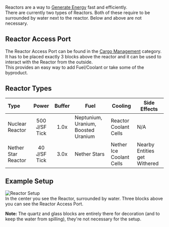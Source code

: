 Reactors are a way to [Generate Energy](https://github.com/Slimefun/Slimefun4/wiki/Electric-Machines) fast and efficiently.  
There are currently two types of Reactors. Both of these require to be surrounded by water next to the reactor. Below and above are not necessary.  

## Reactor Access Port
The Reactor Access Port can be found in the [Cargo Management](https://github.com/Slimefun/Slimefun4/wiki/Cargo-Management) category.  
It has to be placed exactly 3 blocks above the reactor and it can be used to interact with the Reactor from the outside.  
This provides an easy way to add Fuel/Coolant or take some of the byproduct.

## Reactor Types
| Type                | Power   | Buffer | Fuel                                | Cooling                  | Side Effects                 |
| :------------------ | :-----: | :----: | ----------------------------------- | ------------------------ | ---------------------------- |
| Nuclear Reactor     | 500 J/SF Tick |  1.0x  | Neptunium, Uranium, Boosted Uranium | Reactor Coolant Cells    | N/A                          |
| Nether Star Reactor | 40 J/SF Tick  |  3.0x  | Nether Stars                        | Nether Ice Coolant Cells | Nearby Entities get Withered |

## Example Setup
![Reactor Setup](https://raw.githubusercontent.com/TheBusyBiscuit/Slimefun4-Wiki/master/images/multiblock-reactor.png)  
In the center you see the Reactor, surrounded by water. Three blocks above you can see the Reactor Access Port.

**Note:** The quartz and glass blocks are entirely there for decoration (and to keep the water from spilling), they're not necessary for the setup.
